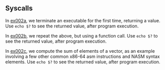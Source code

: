 ## Syscalls

In [ex002a](ex002a_terminating_executables), we terminate an executable for the first time, returning a value. Use `echo $?` to see the returned value, after program execution.

In [ex002b](ex002b_exiting_via_function), we repeat the above, but using a function call. Use `echo $?` to see the returned value, after program execution.

In [ex002c](ex002c_vector_sum), we compute the sum of elements of a vector, as an example involving a few other common x86-64 asm instructions and NASM syntax elements. Use `echo $?` to see the returned value, after program execution.
